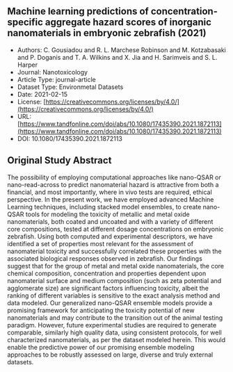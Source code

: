 <script type='text/javascript' src='https://d1bxh8uas1mnw7.cloudfront.net/assets/embed.js'></script>

<div style="float: right; width: 200px" class='altmetric-embed' data-badge-type='donut' data-condensed='true' data-badge-details='right' data-doi="10.1080/17435390.2021.1872113"></div>

## Machine learning predictions of concentration-specific aggregate hazard scores of inorganic nanomaterials in embryonic zebrafish (2021)

<script type="application/ld+json">
	{	
		"@context": {
			"bs": "https://bioschemas.org/",
			"schema": "https://schema.org/",
			"citation": "schema:citation",
			"name": "schema:name",
			"url": "schema:url",
			"variableMeasured": "schema:variableMeasured"
		},
		"variableMeasured": [
			{
				"@type": "schema:PropertyValue",
				"name": "MI-R1.3-ABSTRACT-BASIC-CHEMICAL_COMPOSITION"
			},
			{
				"@type": "schema:PropertyValue",
				"name": "MI-R1.3-ABSTRACT-PHYSCHEM-SURFACE_CHARGE"
			},
			{
				"@type": "schema:PropertyValue",
				"name": "MI-R1.3-ABSTRACT-BASIC-PURITY"
			},
			{
				"@type": "schema:PropertyValue",
				"name": "MI-R1.3-ABSTRACT-PHYSCHEM-SHAPE"
			},
			{
				"@type": "schema:PropertyValue",
				"name": "MI-R1.3-ABSTRACT-PHYSCHEM-ZETA_POTENTIAL"
			},
			{
				"@type": "schema:PropertyValue",
				"name": "MI-R1.3-ABSTRACT-PHYSCHEM-SIZE"
			},
			{
				"@type": "schema:PropertyValue",
				"name": "MI-R1.3-ABSTRACT-TOX-CONCENTRATION"
			},
			{
				"@type": "schema:PropertyValue",
				"name": "MI-R1.3-ABSTRACT-PHYSCHEM-SURFACE_AREA"
			}
		],
		"@type": "schema:Dataset",
		"name": "Machine learning predictions of concentration-specific aggregate hazard scores of inorganic nanomaterials in embryonic zebrafish",
		"url": "https://www.tandfonline.com/doi/abs/10.1080/17435390.2021.1872113",
		"citation": "https://doi.org/",
		"@id": "10.1080/17435390.2021.1872113",
		"http://purl.org/dc/terms/conformsTo": { "@type": "schema:CreativeWork", "@id": "https://bioschemas.org/profiles/Dataset/0.4-DRAFT" },
		"schema:license": "https://creativecommons.org/licenses/by/4.0/",
		"schema:creator": [
		  {
			"@type": "schema:Organization",
			"name": "RiskGONE"
		  }
		],
		"schema:datePublished": "2021-02-15"
	}
</script>

* Authors: C. Gousiadou and R. L. Marchese Robinson and M. Kotzabasaki and P. Doganis and T. A. Wilkins and X. Jia and H. Sarimveis and S. L. Harper
* Journal: Nanotoxicology
* Article Type: journal-article
* Dataset Type: Environmetal Datasets
* Date: 2021-02-15
* License: [https://creativecommons.org/licenses/by/4.0/](https://creativecommons.org/licenses/by/4.0/)
* URL: [https://www.tandfonline.com/doi/abs/10.1080/17435390.2021.1872113](https://www.tandfonline.com/doi/abs/10.1080/17435390.2021.1872113)
* DOI: 10.1080/17435390.2021.1872113


## Original Study Abstract

The possibility of employing computational approaches like nano-QSAR or nano-read-across to predict nanomaterial hazard is attractive from both a financial, and most importantly, where in vivo tests are required, ethical perspective. In the present work, we have employed advanced Machine Learning techniques, including stacked model ensembles, to create nano-QSAR tools for modeling the toxicity of metallic and metal oxide nanomaterials, both coated and uncoated and with a variety of different core compositions, tested at different dosage concentrations on embryonic zebrafish. Using both computed and experimental descriptors, we have identified a set of properties most relevant for the assessment of nanomaterial toxicity and successfully correlated these properties with the associated biological responses observed in zebrafish. Our findings suggest that for the group of metal and metal oxide nanomaterials, the core chemical composition, concentration and properties dependent upon nanomaterial surface and medium composition (such as zeta potential and agglomerate size) are significant factors influencing toxicity, albeit the ranking of different variables is sensitive to the exact analysis method and data modeled. Our generalized nano-QSAR ensemble models provide a promising framework for anticipating the toxicity potential of new nanomaterials and may contribute to the transition out of the animal testing paradigm. However, future experimental studies are required to generate comparable, similarly high quality data, using consistent protocols, for well characterized nanomaterials, as per the dataset modeled herein. This would enable the predictive power of our promising ensemble modeling approaches to be robustly assessed on large, diverse and truly external datasets.

